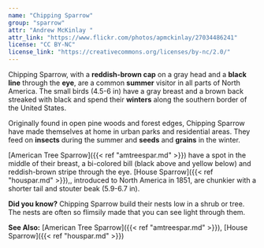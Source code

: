 ```yaml
---
name: "Chipping Sparrow"
group: "sparrow"
attr: "Andrew McKinlay "
attr_link: "https://www.flickr.com/photos/apmckinlay/27034486241"
license: "CC BY-NC"
license_link: "https://creativecommons.org/licenses/by-nc/2.0/"
---
```

Chipping Sparrow, with a **reddish-brown cap** on a gray head and a **black line** through the **eye**, are a common **summer** visitor in all parts of North America. The small birds (4.5-6 in) have a gray breast and a brown back streaked with black and spend their **winters** along the southern border of the United States.

Originally found in open pine woods and forest edges, Chipping Sparrow have made themselves at home in urban parks and residential areas. They feed on **insects** during the summer and **seeds** and **grains** in the winter.

[American Tree Sparrow]({{< ref "amtreespar.md" >}}) have a spot in the middle of their breast, a bi-colored bill (black above and yellow below) and reddish-brown stripe through the eye. [House Sparrow]({{< ref "houspar.md" >}}),, introduced to North America in 1851, are chunkier with a shorter tail and stouter beak (5.9-6.7 in).

**Did you know?** Chipping Sparrow build their nests low in a shrub or tree. The nests are often so flimsily made that you can see light through them.

<!-- generated, do not edit -->
**See Also:**
[American Tree Sparrow]({{< ref "amtreespar.md" >}}),
[House Sparrow]({{< ref "houspar.md" >}})
